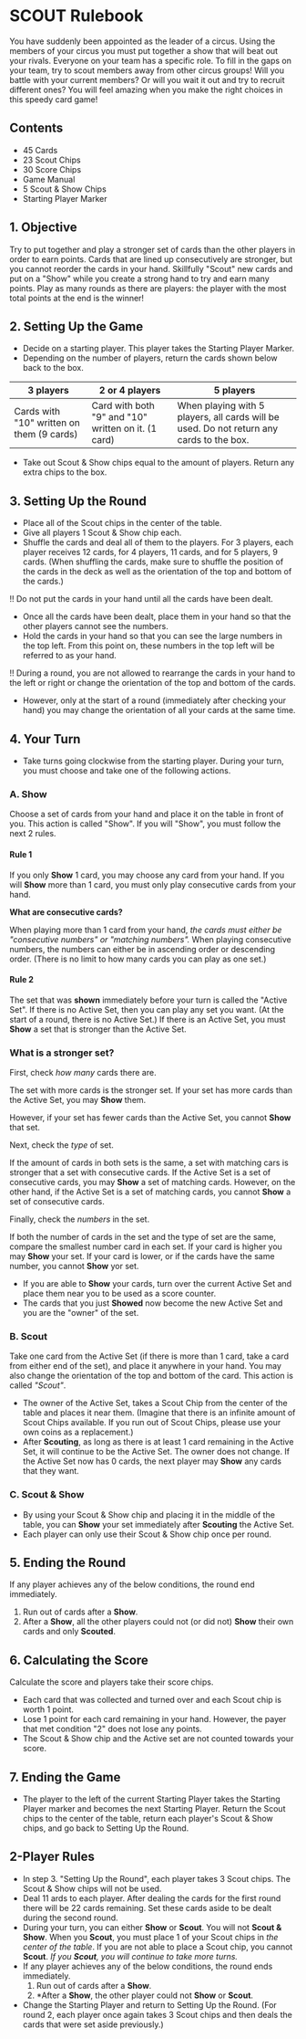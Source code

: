# SCOUT Rulebook

You have suddenly been appointed as the leader of a circus. Using the members of your circus you must put together a show that will beat out your rivals. Everyone on your team has a specific role. To fill in the gaps on your team, try to scout members away from other circus groups! Will you battle with your current members? Or will you wait it out and try to recruit different ones? You will feel amazing when you make the right choices in this speedy card game!

## Contents

* 45 Cards
* 23 Scout Chips
* 30 Score Chips
* Game Manual
* 5 Scout & Show Chips
* Starting Player Marker

## 1. Objective

Try to put together and play a stronger set of cards than the other players in order to earn points. Cards that are lined up consecutively are stronger, but you cannot reorder the cards in your hand. Skillfully "Scout" new cards and put on a "Show" while you create a strong hand to try and earn many points. Play as many rounds as there are players: the player with the most total points at the end is the winner!

## 2. Setting Up the Game

* Decide on a starting player. This player takes the Starting Player Marker.
* Depending on the number of players, return the cards shown below back to the box.
  
| 3 players | 2 or 4 players | 5 players |
|-----------|----------------|-----------|
| Cards with "10" written on them (9 cards) | Card with both "9" and "10" written on it. (1 card) | When playing with 5 players, all cards will be used. Do not return any cards to the box. |

* Take out Scout & Show chips equal to the amount of players. Return any extra chips to the box.

## 3. Setting Up the Round

* Place all of the Scout chips in the center of the table.
* Give all players 1 Scout & Show chip each.
* Shuffle the cards and deal all of them to the players. For 3 players, each player receives 12 cards, for 4 players, 11 cards, and for 5 players, 9 cards. (When shuffling the cards, make sure to shuffle the position of the cards in the deck as well as the orientation of the top and bottom of the cards.)

!! Do not put the cards in your hand until all the cards have been dealt.

* Once all the cards have been dealt, place them in your hand so that the other players cannot see the numbers.
* Hold the cards in your hand so that you can see the large numbers in the top left. From this point on, these numbers in the top left will be referred to as your hand.
  
!! During a round, you are not allowed to rearrange the cards in your hand to the left or right or change the orientation of the top and bottom of the cards.

* However, only at the start of a round (immediately after checking your hand) you may change the orientation of all your cards at the same time.

## 4. Your Turn

* Take turns going clockwise from the starting player. During your turn, you must choose and take one of the following actions.

### A. Show

Choose a set of cards from your hand and place it on the table in front of you. This action is called "Show". If you will "Show", you must follow the next 2 rules.

#### Rule 1

If you only **Show** 1 card, you may choose any card from your hand. If you will **Show** more than 1 card, you must only play consecutive cards from your hand.

**What are consecutive cards?**

When playing more than 1 card from your hand, *the cards must either be "consecutive numbers" or "matching numbers".* When playing consecutive numbers, the numbers can either be in ascending order or descending order. (There is no limit to how many cards you can play as one set.)

#### Rule 2

The set that was **shown** immediately before your turn is called the "Active Set". If there is no Active Set, then you can play any set you want. (At the start of a round, there is no Active Set.) If there is an Active Set, you must **Show** a set that is stronger than the Active Set.

### What is a stronger set?

First, check *how many* cards there are.

The set with more cards is the stronger set. If your set has more cards than the Active Set, you may **Show** them.

However, if your set has fewer cards than the Active Set, you cannot **Show** that set.

Next, check the *type* of set.

If the amount of cards in both sets is the same, a set with matching cars is stronger that a set with consecutive cards. If the Active Set is a set of consecutive cards, you may **Show** a set of matching cards. However, on the other hand, if the Active Set is a set of matching cards, you cannot **Show** a set of consecutive cards.

Finally, check the *numbers* in the set.

If both the number of cards in the set and the type of set are the same, compare the smallest number card in each set. If your card is higher you may **Show** your set. If your card is lower, or if the cards have the same number, you cannot **Show** yor set.

* If you are able to **Show** your cards, turn over the current Active Set and place them near you to be used as a score counter.
* The cards that you just **Showed** now become the new Active Set and you are the "owner" of the set.

### B. Scout

Take one card from the Active Set (if there is more than 1 card, take a card from either end of the set), and place it anywhere in your hand. You may also change the orientation of the top and bottom of the card. This action is called *"Scout"*.

* The owner of the Active Set, takes a Scout Chip from the center of the table and places it near them. (Imagine that there is an infinite amount of Scout Chips available. If you run out of Scout Chips, please use your own coins as a replacement.)
* After **Scouting**, as long as there is at least 1 card remaining in the Active Set, it will continue to be the Active Set. The owner does not change. If the Active Set now has 0 cards, the next player may **Show** any cards that they want.

### C. Scout & Show

* By using your Scout & Show chip and placing it in the middle of the table, you can **Show** your set immediately after **Scouting** the Active Set.
* Each player can only use their Scout & Show chip once per round.

## 5. Ending the  Round

If any player achieves any of the below conditions, the round end immediately.

1. Run out of cards after a **Show**.
2. After a **Show**, all the other players could not (or did not) **Show** their own cards and only **Scouted**.

## 6. Calculating the Score

Calculate the score and players take their score chips.

* Each card that was collected and turned over and each Scout chip is worth 1 point.
* Lose 1 point for each card remaining in your hand. However, the payer that met condition "2" does not lose any points.
* The Scout & Show chip and the Active set are not counted towards your score.

## 7. Ending the Game

* The player to the left of the current Starting Player takes the Starting Player marker and becomes the next Starting Player. Return the Scout chips to the center of the table, return each player's Scout & Show chips, and go back to Setting Up the Round.

## 2-Player Rules

* In step 3. "Setting Up the Round", each player takes 3 Scout chips. The Scout & Show chips will not be used.
* Deal 11 ards to each player. After dealing the cards for the first round there will be 22 cards remaining. Set these cards aside to be dealt during the second round.
* During your turn, you can either **Show** or **Scout**. You will not **Scout & Show**. When you **Scout**, you must place 1 of your Scout chips in *the center of the table*. If you are not able to place a Scout chip, you cannot **Scout**. *If you **Scout**, you will continue to take more turns.*
* If any player achieves any of the below conditions, the round ends immediately.
   1. Run out of cards after a **Show**.
   2. *After a **Show**, the other player could not **Show** or **Scout**.
* Change the Starting Player and return to Setting Up the Round. (For round 2, each player once again takes 3 Scout chips and then deals the cards that were set aside previously.)
